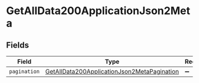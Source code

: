 # GetAllData200ApplicationJson2Meta


## Fields

| Field                                                                                                                 | Type                                                                                                                  | Required                                                                                                              | Description                                                                                                           |
| --------------------------------------------------------------------------------------------------------------------- | --------------------------------------------------------------------------------------------------------------------- | --------------------------------------------------------------------------------------------------------------------- | --------------------------------------------------------------------------------------------------------------------- |
| `pagination`                                                                                                          | [GetAllData200ApplicationJson2MetaPagination](../../models/operations/getalldata200applicationjson2metapagination.md) | :heavy_minus_sign:                                                                                                    | N/A                                                                                                                   |